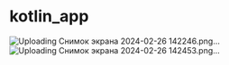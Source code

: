 # kotlin_app

![Uploading Снимок экрана 2024-02-26 142246.png…]()
![Uploading Снимок экрана 2024-02-26 142453.png…]()
